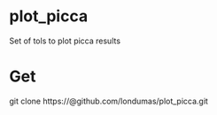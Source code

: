 # plot_picca
Set of tols to plot picca results

# Get
git clone https://<your user name>@github.com/londumas/plot_picca.git

